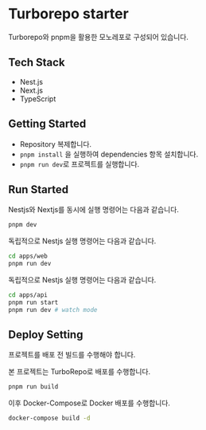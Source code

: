 # Turborepo starter
Turborepo와 pnpm을 활용한 모노레포로 구성되어 있습니다.

## Tech Stack
- Nest.js
- Next.js
- TypeScript

## Getting Started
- Repository 복제합니다.
- `pnpm install` 을 실행하여 dependencies 항목 설치합니다.
- `pnpm run dev`로 프로젝트를 실행합니다.

## Run Started
Nestjs와 Nextjs를 동시에 실행 명령어는 다음과 같습니다.
```bash
pnpm dev
```
독립적으로 Nestjs 실행 명령어는 다음과 같습니다.
```bash
cd apps/web
pnpm run dev
```
독립적으로 Nestjs 실행 명령어는 다음과 같습니다.
```bash
cd apps/api
pnpm run start
pnpm run dev # watch mode
```

## Deploy Setting
프로젝트를 배포 전 빌드를 수행해야 합니다.

본 프로젝트는 TurboRepo로 배포를 수행합니다.
```bash
pnpm run build
```
이후 Docker-Compose로 Docker 배포를 수행합니다.
```bash
docker-compose build -d
```
